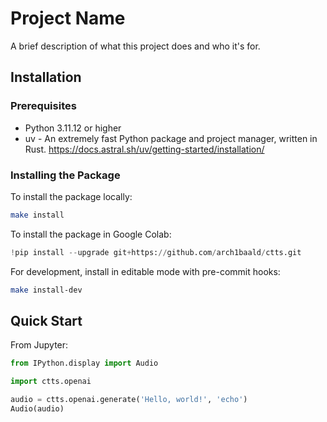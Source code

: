 # Project Name

A brief description of what this project does and who it's for.

## Installation

### Prerequisites

- Python 3.11.12 or higher
- uv - An extremely fast Python package and project manager, written in Rust. https://docs.astral.sh/uv/getting-started/installation/

### Installing the Package

To install the package locally:

```bash
make install
```

To install the package in Google Colab:

```python
!pip install --upgrade git+https://github.com/arch1baald/ctts.git
```

For development, install in editable mode with pre-commit hooks:

```bash
make install-dev
```

## Quick Start

From Jupyter:

```python
from IPython.display import Audio

import ctts.openai

audio = ctts.openai.generate('Hello, world!', 'echo')
Audio(audio)
```
